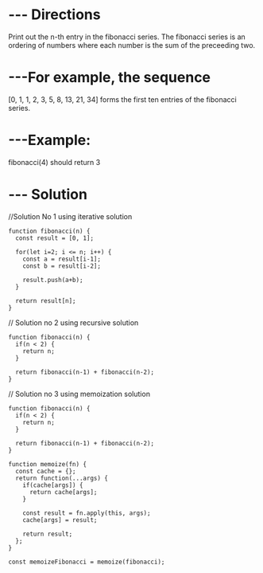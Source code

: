 # --- Directions

Print out the n-th entry in the fibonacci series.
The fibonacci series is an ordering of numbers where
each number is the sum of the preceeding two.


# ---For example, the sequence
 [0, 1, 1, 2, 3, 5, 8, 13, 21, 34]
forms the first ten entries of the fibonacci series.


# ---Example:

  fibonacci(4) should return 3


# --- Solution

//Solution No 1 using iterative solution

    function fibonacci(n) {
      const result = [0, 1];

      for(let i=2; i <= n; i++) {
        const a = result[i-1];
        const b = result[i-2];

        result.push(a+b);
      }

      return result[n];
    }

// Solution no 2 using recursive solution

    function fibonacci(n) {
      if(n < 2) {
        return n;
      }

      return fibonacci(n-1) + fibonacci(n-2);
    }


// Solution no 3 using memoization solution

    function fibonacci(n) {
      if(n < 2) {
        return n;
      }

      return fibonacci(n-1) + fibonacci(n-2);
    }

    function memoize(fn) {
      const cache = {};
      return function(...args) {
        if(cache[args]) {
          return cache[args];
        }

        const result = fn.apply(this, args);
        cache[args] = result;

        return result;
      };
    }

    const memoizeFibonacci = memoize(fibonacci);